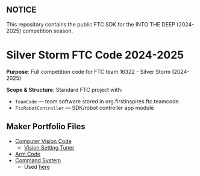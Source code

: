 ## NOTICE
This repository contains the public FTC SDK for the INTO THE DEEP (2024-2025) competition season.

# Silver Storm FTC Code 2024-2025
**Purpose**: Full competition code for FTC team 16322 - Silver Storm (2024-2025)

**Scope & Structure**: Standard FTC project with:
- `TeamCode` — team software stored in org.firstinspires.ftc.teamcode. 
- `FtcRobotController` — SDK/robot controller app module

## Maker Portfolio Files
- [Computer Vision Code](https://github.com/Team537/Silver-Storm-FTC-Code-2024-2025/tree/master/TeamCode/src/main/java/org/firstinspires/ftc/teamcode/Subsystems/Vision)
	- [Vision Setting Tuner](https://github.com/Team537/Silver-Storm-FTC-Code-2024-2025/blob/master/TeamCode/src/main/java/org/firstinspires/ftc/teamcode/OpModes/DebugOpModes/CameraSettingsTuner.java)
 - [Arm Code](https://github.com/Team537/Silver-Storm-FTC-Code-2024-2025/tree/master/TeamCode/src/main/java/org/firstinspires/ftc/teamcode/Subsystems/Arm)
 - [Command System](https://github.com/Team537/Silver-Storm-FTC-Code-2024-2025/tree/master/TeamCode/src/main/java/org/firstinspires/ftc/teamcode/Commands)
 	- Used [here](https://github.com/Team537/Silver-Storm-FTC-Code-2024-2025/blob/master/TeamCode/src/main/java/org/firstinspires/ftc/teamcode/OpModes/Autonomous/ComplexAuto.java)	
